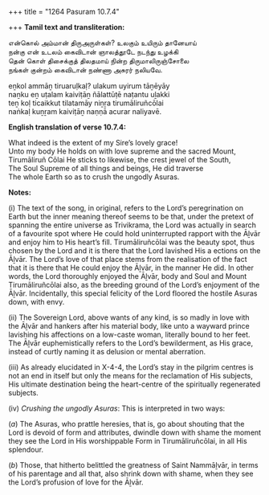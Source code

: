 +++
title = "1264 Pasuram 10.7.4"

+++
**Tamil text and transliteration:**

என்கொல் அம்மான் திருஅருள்கள்? உலகும் உயிரும் தானேயாய்  
நன்கு என் உடலம் கைவிடான் ஞாலத்தூடே நடந்து உழக்கி  
தென் கொள் திசைக்குத் திலதமாய் நின்ற திருமாலிருஞ்சோலை  
நங்கள் குன்றம் கைவிடான் நண்ணா அசுரர் நலியவே.

eṉkol ammāṉ tiruaruḷkaḷ? ulakum uyirum tāṉēyāy  
naṉku eṉ uṭalam kaiviṭāṉ ñālattūṭē naṭantu uḻakki  
teṉ koḷ ticaikkut tilatamāy niṉṟa tirumāliruñcōlai  
naṅkaḷ kuṉṟam kaiviṭāṉ naṇṇā acurar naliyavē.

**English translation of verse 10.7.4:**

What indeed is the extent of my Sire’s lovely grace!  
Unto my body He holds on with love supreme and the sacred Mount,  
Tirumāliruñ Cōlai He sticks to likewise, the crest jewel of the South,  
The Soul Supreme of all things and beings, He did traverse  
The whole Earth so as to crush the ungodly Asuras.

**Notes:**

\(i\) The text of the song, in original, refers to the Lord’s peregrination on Earth but the inner meaning thereof seems to be that, under the pretext of spanning the entire universe as Trivikrama, the Lord was actually in search of a favourite spot where He could hold uninterrupted rapport with the Āḻvār and enjoy him to His heart’s fill. Tirumāliruñcōlai was the beauty spot, thus chosen by the Lord and it is there that the Lord lavished His a ections on the Āḻvār. The Lord’s love of that place stems from the realisation of the fact that it is there that He could enjoy the Āḻvār, in the manner He did. In other words, the Lord thoroughly enjoyed the Āḻvār, body and Soul and Mount Tirumāliruñcōlai also, as the breeding ground of the Lord’s enjoyment of the Āḻvār. Incidentally, this special felicity of the Lord floored the hostile Asuras down, with envy.

\(ii\) The Sovereign Lord, above wants of any kind, is so madly in love with the Āḻvār and hankers after his material body, like unto a wayward prince lavishing his affections on a low-caste woman, literally bound to her feet. The Āḻvār euphemistically refers to the Lord’s bewilderment, as His grace, instead of curtly naming it as delusion or mental aberration.

\(iii\) As already elucidated in X-4-4, the Lord’s stay in the pilgrim centres is not an end in itself but only the means for the reclamation of His subjects, His ultimate destination being the heart-centre of the spiritually regenerated subjects.

\(iv\) *Crushing the ungodly Asuras*: This is interpreted in two ways:

(*a*) The Asuras, who prattle heresies, that is, go about shouting that the Lord is devoid of form and attributes, dwindle down with shame the moment they see the Lord in His worshippable Form in Tirumāliruñcōlai, in all His splendour.

(*b*) Those, that hitherto belittled the greatness of Saint Nammāḻvār, in terms of his parentage and all that, also shrink down with shame, when they see the Lord’s profusion of love for the Āḻvār.


